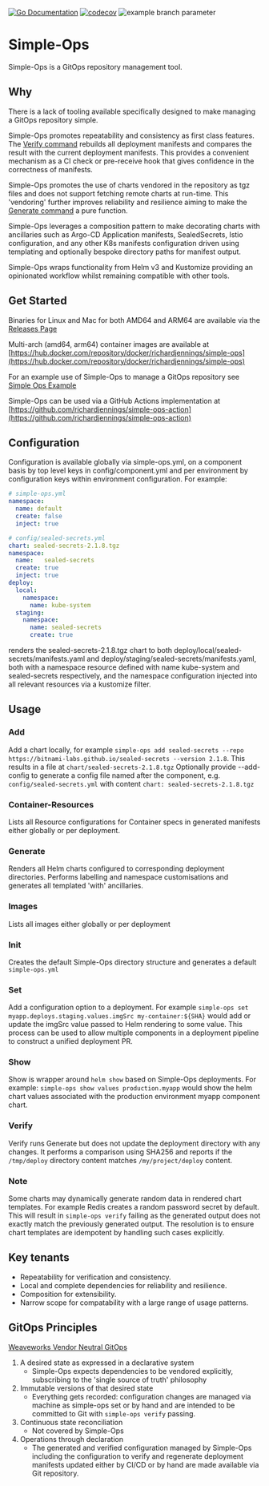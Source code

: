 [![Go Documentation](https://godocs.io/github.com/richardjennings/simple-ops?status.svg)](https://godocs.io/github.com/richardjennings/simple-ops)
[![codecov](https://codecov.io/gh/richardjennings/simple-ops/branch/main/graph/badge.svg?token=TLYP6632YV)](https://codecov.io/gh/richardjennings/simple-ops)
![example branch parameter](https://github.com/richardjennings/simple-ops/actions/workflows/test-coverage.yml/badge.svg?branch=main)

# Simple-Ops

Simple-Ops is a GitOps repository management tool.

## Why
There is a lack of tooling available specifically designed to make managing a GitOps repository simple.

Simple-Ops promotes repeatability and consistency as first class features. The [Verify command](#Verify) rebuilds all deployment
manifests and compares the result with the current deployment manifests. This provides a convenient mechanism as a CI check or
pre-receive hook that gives confidence in the correctness of manifests.

Simple-Ops promotes the use of charts vendored in the repository as tgz files and does not support fetching remote charts at 
run-time. This 'vendoring' further improves reliability and resilience aiming to make the [Generate command](#Generate) a pure function.

Simple-Ops leverages a composition pattern to make decorating charts with ancillaries such as Argo-CD Application manifests,
SealedSecrets, Istio configuration, and any other K8s manifests configuration driven using templating and optionally bespoke
directory paths for manifest output.

Simple-Ops wraps functionality from Helm v3 and Kustomize providing an opinionated workflow whilst remaining compatible with
other tools.

## Get Started
Binaries for Linux and Mac for both AMD64 and ARM64 are available via the [Releases Page](https://github.com/richardjennings/simple-ops/releases)

Multi-arch (amd64, arm64) container images are available at [https://hub.docker.com/repository/docker/richardjennings/simple-ops](https://hub.docker.com/repository/docker/richardjennings/simple-ops)

For an example use of Simple-Ops to manage a GitOps repository see [Simple Ops Example](https://github.com/richardjennings/simple-ops-example)

Simple-Ops can be used via a GitHub Actions implementation at [https://github.com/richardjennings/simple-ops-action](https://github.com/richardjennings/simple-ops-action)

## Configuration

Configuration is available globally via simple-ops.yml, on a component basis by top level keys in config/component.yml
and per environment by configuration keys within environment configuration. For example:
```yaml
# simple-ops.yml
namespace:
  name: default
  create: false
  inject: true
```
```yaml
# config/sealed-secrets.yml
chart: sealed-secrets-2.1.8.tgz
namespace:
  name:   sealed-secrets 
  create: true
  inject: true
deploy:
  local:
    namespace:
      name: kube-system
  staging:
    namespace:
      name: sealed-secrets
      create: true
```
renders the sealed-secrets-2.1.8.tgz chart to both deploy/local/sealed-secrets/manifests.yaml and deploy/staging/sealed-secrets/manifests.yaml, 
both with a namespace resource defined with name kube-system and sealed-secrets respectively, and the namespace configuration
injected into all relevant resources via a kustomize filter.

## Usage

### Add
Add a chart locally, for example ```simple-ops add sealed-secrets --repo https://bitnami-labs.github.io/sealed-secrets --version 2.1.8```.
This results in a file at ```chart/sealed-secrets-2.1.8.tgz``` Optionally provide --add-config to generate a config file named
after the component, e.g. ```config/sealed-secrets.yml``` with content ```chart: sealed-secrets-2.1.8.tgz```


### Container-Resources
Lists all Resource configurations for Container specs in generated manifests either globally or per deployment.

### <a id="Verify"></a> Generate
Renders all Helm charts configured to corresponding deployment directories. 
Performs labelling and namespace customisations and generates all templated 'with' ancillaries.

### Images
Lists all images either globally or per deployment

### Init
Creates the default Simple-Ops directory structure and generates a default ```simple-ops.yml```

### Set
Add a configuration option to a deployment. For example ```simple-ops set myapp.deploys.staging.values.imgSrc my-container:${SHA}```
would add or update the imgSrc value passed to Helm rendering to some value. This process can be used to allow multiple
components in a deployment pipeline to construct a unified deployment PR.

### Show
Show is wrapper around ```helm show``` based on Simple-Ops deployments. For example: ```simple-ops show values production.myapp```
would show the helm chart values associated with the production environment myapp component chart.

### <a id="Verify"></a> Verify
Verify runs Generate but does not update the deployment directory with any changes. It performs a comparison using
SHA256 and reports if the `/tmp/deploy` directory content matches ```/my/project/deploy``` content.

### Note
Some charts may dynamically generate random data in rendered chart templates. For example Redis creates a random password
secret by default. This will result in ```simple-ops verify``` failing as the generated output does not exactly match the
previously generated output. The resolution is to ensure chart templates are idempotent by handling such cases explicitly.


## Key tenants
* Repeatability for verification and consistency.
* Local and complete dependencies for reliability and resilience.
* Composition for extensibility.
* Narrow scope for compatability with a large range of usage patterns.




## GitOps Principles
[Weaveworks Vendor Neutral GitOps](https://www.weave.works/blog/opengitops-the-vendor-neutral-gitops-project)

1. A desired state as expressed in a declarative system
    - Simple-Ops expects dependencies to be vendored explicitly, subscribing to the 'single source of truth' philosophy
2. Immutable versions of that desired state
    - Everything gets recorded: configuration changes are managed via machine as simple-ops set or by hand and are 
   intended to be committed to Git with ```simple-ops verify``` passing.
3. Continuous state reconciliation
    - Not covered by Simple-Ops
4. Operations through declaration
    - The generated and verified configuration managed by Simple-Ops including the configuration to verify and regenerate
   deployment manifests updated either by CI/CD or by hand are made available via Git repository. 

